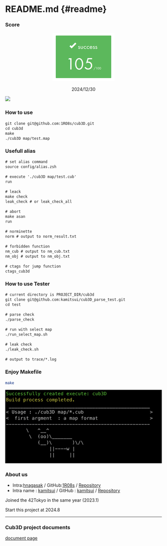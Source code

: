 # README.md {#readme}

### Score

<!--- github ok , but doxygen ?
-->
<div align="center">
	<img src="docs/image/1230_success_w200.png" alt="img" />
	<p> 2024/12/30 </p>
</div>

<!--- github ng , but doxygen ok
<div align="center">
	![](docs/image/1230_success_w200.png)
</div>

<div align="center">
	2024/12/30
</div>
-->

<!--- github NG : left side
![](docs/image/1230_success_w200.png)
-->

<!--- github NG : not display image
<div align="center">
	![2024/12/30](docs/image/1230_success_w200.png)
</div>
-->

![](docs/movie/successful/20241123.gif)

### How to use
```{.sh}
git clone git@github.com:1RO8s/cub3D.git
cd cub3d
make
./cub3D map/test.map
```

### Usefull alias
```
# set alias command
source config/alias.zsh

# execute './cub3D map/test.cub'
run

# leack
make check
leak_check # or leak_check_all

# abort
make asan
run

# norminette
norm # output to norm_result.txt

# forbidden function
nm_cub # output to nm_cub.txt
nm_obj # output to nm_obj.txt

# ctags for jump function
ctags_cub3d
```


### How to use Tester
```
# current directory is PROJECT_DIR/cub3d
git clone git@github.com:kamitsui/cub3D_parse_test.git
cd test

# parse check
./parse_check

# run with select map
./run_select_map.sh

# leak check
./leak_check.sh

# output to trace/*.log
```

### Enjoy Makefile
```sh
make
```

![cowsay command](docs/image/build_cub3D.png)

### About us
* Intra:[hnagasak](https://profile.intra.42.fr/users/hnagasak) / GitHub:[1R08s](https://github.com/1RO8s) / [Repository](https://github.com/1RO8s/cub3D)
* Intra name : [kamitsui](https://profile.intra.42.fr/users/kamitsui) / GitHub : [kamitsui](https://github.com/kamitsui) / [Repository](https://github.com/kamitsui/cub3D)

Joined the 42Tokyo in the same year (2023.1)

Start this project at 2024.8

---
### Cub3D project documents
[document page](https://kamitsui.github.io/cub3D/)

